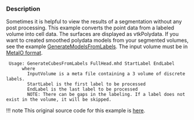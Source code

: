 ### Description
Sometimes it is helpful to view the results of a segmentation without any post processing. This example converts the point data from a labeled volume into cell data. The surfaces are displayed as vtkPolydata. If you want to created smoothed polydata models from your segmented volumes, see the example [GenerateModelsFromLabels](/Cxx/Medical/GenerateModelsFromLabels). The input volume must be in [MetaIO format](http://www.vtk.org/Wiki/MetaIO/Documentation).

```
 Usage: GenerateCubesFromLabels FullHead.mhd StartLabel EndLabel
      where
        InputVolume is a meta file containing a 3 volume of discrete labels.
        StartLabel is the first label to be processed
        EndLabel is the last label to be processed
        NOTE: There can be gaps in the labeling. If a label does not exist in the volume, it will be skipped.
```


!!! note
    This original source code for this example is [here](https://gitlab.kitware.com/vtk/vtk/blob/395857190c8453508d283958383bc38c9c2999bf/Examples/Medical/Cxx/GenerateCubesFromLabels.cxx).
